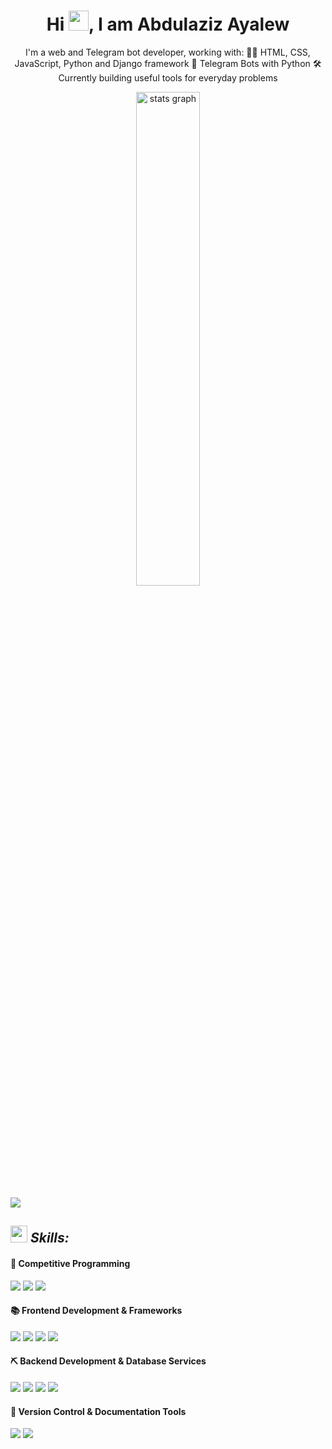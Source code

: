 
 <!-- Heading and BIO -->
<h1 align="center">Hi <img src ="https://user-images.githubusercontent.com/18350557/176309783-0785949b-9127-417c-8b55-ab5a4333674e.gif" height="32" >, I am Abdulaziz Ayalew </h1>

<div align="center" width="150px">

I'm a web and Telegram bot developer, working with:
🧑‍💻 HTML, CSS, JavaScript, Python and Django framework
🤖 Telegram Bots with Python
🛠️ Currently building useful tools for everyday problems

</div>

 <!-- Heading and BIO -->



 <!-- Github Readme Stats -->
<p align='center'>
<img src="https://github-readme-stats.vercel.app/api?username=Abdulazizaya&rank_icon=percentile&show=prs_merged,prs_merged_percentage&theme=moltack"  width="45%" alt="stats graph"  />
</p>

<img src="https://user-images.githubusercontent.com/73097560/115834477-dbab4500-a447-11eb-908a-139a6edaec5c.gif">



 
 <!-- Banners 2nd Phase -->


 <!-- Typewriting Introduction -->


 <!-- Typewriting Introduction -->

 <!-- Banners 3rd Phase : About Me -->

 <!-- About Me -->

 <!-- About Me -->

<!-- Skill Section -->

## <img src="https://media2.giphy.com/media/QssGEmpkyEOhBCb7e1/giphy.gif?cid=ecf05e47a0n3gi1bfqntqmob8g9aid1oyj2wr3ds3mg700bl&rid=giphy.gif" width ="27"><i> Skills: </i>

<!-- Banners 4th Phase : SpiderMan -->

<!-- Banners 4th Phase : SpiderMan -->

#### 🦖 Competitive Programming

  ![](https://skillicons.dev/icons?i=cpp)
  ![](https://skillicons.dev/icons?i=python)
  ![](https://skillicons.dev/icons?i=vscode)

#### 📚 Frontend Development & Frameworks

  ![](https://skillicons.dev/icons?i=html)
  ![](https://skillicons.dev/icons?i=css)
  ![](https://skillicons.dev/icons?i=js)
  ![](https://skillicons.dev/icons?i=tailwind)

#### ⛏️ Backend Development & Database Services

  ![](https://skillicons.dev/icons?i=python)
  ![](https://skillicons.dev/icons?i=php)
  ![](https://skillicons.dev/icons?i=django)
  ![](https://skillicons.dev/icons?i=mysql)


#### 🚦 Version Control & Documentation Tools

  ![](https://skillicons.dev/icons?i=git)
  ![](https://skillicons.dev/icons?i=github)

<!-- Skill Section -->
